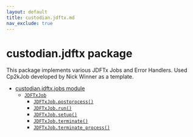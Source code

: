 ```yaml
---
layout: default
title: custodian.jdftx.md
nav_exclude: true
---
```


# custodian.jdftx package

This package implements various JDFTx Jobs and Error Handlers.
Used Cp2kJob developed by Nick Winner as a template.


* [custodian.jdftx.jobs module](custodian.jdftx.jobs.md)
  * [`JDFTxJob`](custodian.jdftx.jobs.md#custodian.jdftx.jobs.JDFTxJob)
    * [`JDFTxJob.postprocess()`](custodian.jdftx.jobs.md#custodian.jdftx.jobs.JDFTxJob.postprocess)
    * [`JDFTxJob.run()`](custodian.jdftx.jobs.md#custodian.jdftx.jobs.JDFTxJob.run)
    * [`JDFTxJob.setup()`](custodian.jdftx.jobs.md#custodian.jdftx.jobs.JDFTxJob.setup)
    * [`JDFTxJob.terminate()`](custodian.jdftx.jobs.md#custodian.jdftx.jobs.JDFTxJob.terminate)
    * [`JDFTxJob.terminate_process()`](custodian.jdftx.jobs.md#custodian.jdftx.jobs.JDFTxJob.terminate_process)